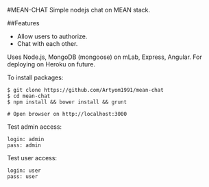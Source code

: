 #MEAN-CHAT
Simple nodejs chat on MEAN stack.

##Features
* Allow users to authorize.
* Chat with each other.

Uses Node.js, MongoDB (mongoose) on mLab, Express, Angular. For deploying on Heroku on future.

To install packages:

    $ git clone https://github.com/Artyom1991/mean-chat
    $ cd mean-chat
    $ npm install && bower install && grunt

    # Open browser on http://localhost:3000

Test admin access:

    login: admin
    pass: admin

Test user access:

    login: user
    pass: user


